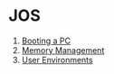 # JOS

1. [Booting a PC](https://github.com/c21/JOS/blob/master/lab1)
2. [Memory Management](https://github.com/c21/JOS/blob/master/lab2)
3. [User Environments](https://github.com/c21/JOS/blob/master/lab3)
